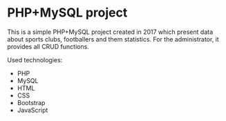 # PHP+MySQL project

This is a simple PHP+MySQL project created in 2017 which present data about sports clubs, footballers and them statistics. For the administrator, it provides all CRUD functions.

Used technologies: 

* PHP
* MySQL
* HTML
* CSS
* Bootstrap
* JavaScript
